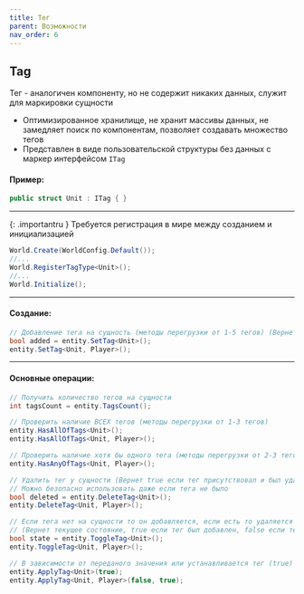 ```yaml
---
title: Тег
parent: Возможности
nav_order: 6
---
```


## Tag
Тег - аналогичен компоненту, но не содержит никаких данных, служит для маркировки сущности
- Оптимизированное хранилище, не хранит массивы данных, не замедляет поиск по компонентам, позволяет создавать множество тегов
- Представлен в виде пользовательской структуры без данных с маркер интерфейсом `ITag`

#### Пример:
```c#
public struct Unit : ITag { }
```

___

{: .importantru }
Требуется регистрация в мире между созданием и инициализацией

```c#
World.Create(WorldConfig.Default());
//...
World.RegisterTagType<Unit>();
//...
World.Initialize();
```

___

#### Создание:
```c#
// Добавление тега на сущность (методы перегрузки от 1-5 тегов) (Вернет true если тег отсутствовал и был добавлен)
bool added = entity.SetTag<Unit>();
entity.SetTag<Unit, Player>();
```

___

#### Основные операции:
```c#
// Получить количество тегов на сущности
int tagsCount = entity.TagsCount();

// Проверить наличие ВСЕХ тегов (методы перегрузки от 1-3 тегов)
entity.HasAllOfTags<Unit>();
entity.HasAllOfTags<Unit, Player>();

// Проверить наличие хотя бы одного тега (методы перегрузки от 2-3 тегов)
entity.HasAnyOfTags<Unit, Player>();

// Удалить тег у сущности (Вернет true если тег присутствовал и был удален)
// Можно безопасно использовать даже если тега не было
bool deleted = entity.DeleteTag<Unit>();
entity.DeleteTag<Unit, Player>();

// Если тега нет на сущности то он добавляется, если есть то удаляется (методы перегрузки от 1-3 тегов)
// (Вернет текущее состояние, true если тег был добавлен, false если тег был удален)
bool state = entity.ToggleTag<Unit>();
entity.ToggleTag<Unit, Player>();

// В зависимости от переданого значения или устанавливается тег (true) или удаляется (false) (методы перегрузки от 1-3 тегов)
entity.ApplyTag<Unit>(true);
entity.ApplyTag<Unit, Player>(false, true);
```